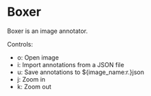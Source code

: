 # Boxer

Boxer is an image annotator.

Controls:

* o: Open image
* i: Import annotations from a JSON file
* u: Save annotations to ${image_name:r.}json
* j: Zoom in
* k: Zoom out
